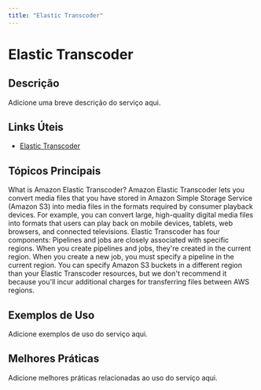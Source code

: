 ```yaml
---
title: "Elastic Transcoder"
---
```


# Elastic Transcoder

## Descrição

Adicione uma breve descrição do serviço aqui.

## Links Úteis

- [Elastic Transcoder](https://docs.aws.amazon.com/elastictranscoder/latest/developerguide/introduction.html)

## Tópicos Principais

What is Amazon Elastic Transcoder?
Amazon Elastic Transcoder lets you convert media files that you have stored in Amazon Simple Storage Service (Amazon S3) into media files in the formats required by 
		consumer playback devices. For example, you can convert large, high-quality digital media files into formats that users can 
		play back on mobile devices, tablets, web browsers, and connected televisions.
Elastic Transcoder has four components:
Pipelines and jobs are closely associated with specific regions. When you create pipelines and jobs, 
    		they're created in the current region. When you create a new job, you must specify a pipeline in the current region.
You can specify Amazon S3 buckets in a different region than your Elastic Transcoder resources, but we don't recommend it 
    		because you'll incur additional charges for transferring files between AWS regions.

## Exemplos de Uso

Adicione exemplos de uso do serviço aqui.

## Melhores Práticas

Adicione melhores práticas relacionadas ao uso do serviço aqui.
